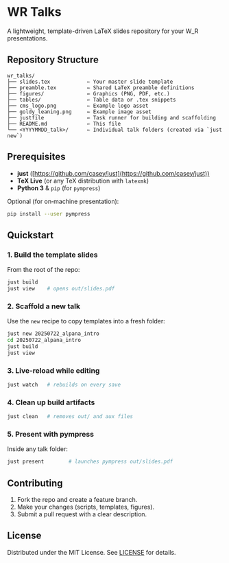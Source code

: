 # WR Talks

A lightweight, template-driven LaTeX slides repository for your W\_R presentations.

## Repository Structure

```
wr_talks/
├── slides.tex            ← Your master slide template
├── preamble.tex          ← Shared LaTeX preamble definitions
├── figures/              ← Graphics (PNG, PDF, etc.)
├── tables/               ← Table data or .tex snippets
├── cms_logo.png          ← Example logo asset
├── goldy_leaning.png     ← Example image asset
├── justfile              ← Task runner for building and scaffolding
├── README.md             ← This file
└── <YYYYMMDD_talk>/      ← Individual talk folders (created via `just new`)
```

## Prerequisites

* **just** ([https://github.com/casey/just](https://github.com/casey/just))
* **TeX Live** (or any TeX distribution with `latexmk`)
* **Python 3** & `pip` (for `pympress`)

Optional (for on‐machine presentation):

```bash
pip install --user pympress
```

## Quickstart

### 1. Build the template slides

From the root of the repo:

```bash
just build
just view    # opens out/slides.pdf
```

### 2. Scaffold a new talk

Use the `new` recipe to copy templates into a fresh folder:

```bash
just new 20250722_alpana_intro
cd 20250722_alpana_intro
just build
just view
```

### 3. Live‐reload while editing

```bash
just watch   # rebuilds on every save
```

### 4. Clean up build artifacts

```bash
just clean   # removes out/ and aux files
```

### 5. Present with pympress

Inside any talk folder:

```bash
just present        # launches pympress out/slides.pdf
```

## Contributing

1. Fork the repo and create a feature branch.
2. Make your changes (scripts, templates, figures).
3. Submit a pull request with a clear description.

## License

Distributed under the MIT License. See [LICENSE](LICENSE) for details.

